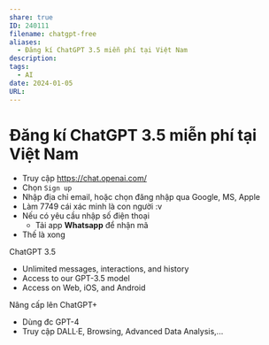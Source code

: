```yaml
---
share: true
ID: 240111
filename: chatgpt-free
aliases:
  - Đăng kí ChatGPT 3.5 miễn phí tại Việt Nam
description: 
tags:
  - AI
date: 2024-01-05
URL: 
---
```


# Đăng kí ChatGPT 3.5 miễn phí tại Việt Nam

- Truy cập https://chat.openai.com/
- Chọn `Sign up`
- Nhập địa chỉ email, hoặc chọn đăng nhập qua Google, MS, Apple
- Làm 7749 cái xác minh là con người :v
- Nếu có yêu cầu nhập số điện thoại
	- Tải app **Whatsapp** để nhận mã
- Thế là xong

ChatGPT 3.5

- Unlimited messages, interactions, and history
- Access to our GPT-3.5 model
- Access on Web, iOS, and Android

Nâng cấp lên ChatGPT+
- Dùng đc GPT-4
- Truy cập DALL·E, Browsing, Advanced Data Analysis,...

